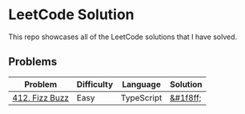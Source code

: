 # LeetCode Solution
This repo showcases all of the LeetCode solutions that I have solved.

## Problems
| Problem                                                    | Difficulty | Language   | Solution |
|------------------------------------------------------------|-----------|------------|------|
|[412. Fizz Buzz](https://leetcode.com/problems/fizz-buzz/)|Easy|TypeScript|[&#1f8ff;](412.%20Fizz%20Buzz/README.md)|